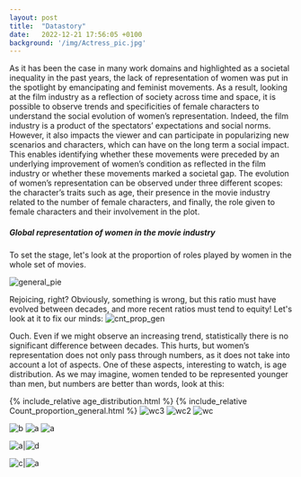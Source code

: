 ```yaml
---
layout: post
title:  "Datastory"
date:   2022-12-21 17:56:05 +0100
background: '/img/Actress_pic.jpg'
---
```

As it has been the case in many work domains and highlighted as a societal inequality in the past years, the lack of representation of women was put in the spotlight by emancipating and feminist movements. As a result, looking at the film industry as a reflection of society across time and space, it is possible to observe trends and specificities of female characters to understand the social evolution of women’s representation. Indeed, the film industry is a product of the spectators’ expectations and social norms. However, it also impacts the viewer and can participate in popularizing new scenarios and characters, which can have on the long term a social impact. This enables identifying whether these movements were preceded by an underlying improvement of women’s condition as reflected in the film industry or whether these movements marked a societal gap. The evolution of women’s representation can be observed under three different scopes: the character’s traits such as age, their presence in the movie industry related to the number of female characters, and finally, the role given to female characters and their involvement in the plot.  


##### Global representation of women in the movie industry

To set the stage, let's look at the proportion of roles played by women in the whole set of movies. 

![general_pie](https://pauldfepfl.github.io/siteadatest/img/general_pie.jpeg)

Rejoicing, right? Obviously, something is wrong, but this ratio must have evolved between decades, and more recent ratios must tend to equity! Let's look at it to fix our minds: 
![cnt_prop_gen](https://pauldfepfl.github.io/siteadatest/img/Count_proportion_general.jpeg) 

 Ouch. Even if we might observe an increasing trend, statistically there is no significant difference between decades. This hurts, but women’s representation does not only pass through numbers, as it does not take into account a lot of aspects. One of these aspects, interesting to watch, is age distribution. As we may imagine, women tended to be represented younger than men, but numbers are better than words, look at this:

{% include_relative age_distribution.html %}
{% include_relative Count_proportion_general.html %}
![wc3](https://pauldfepfl.github.io/siteadatest/img/wordcloud3.jpg) 
![wc2](https://pauldfepfl.github.io/siteadatest/img/wordcloud2.jpg) 
![wc](https://pauldfepfl.github.io/siteadatest/img/wordcloud.jpg) 

![b](https://pauldfepfl.github.io/siteadatest/img/Count_proportion_genres.jpeg)
![a](https://pauldfepfl.github.io/siteadatest/img/Count_proportion_geographical.jpeg)
![a](https://pauldfepfl.github.io/siteadatest/img/action_pie.jpeg)

![a](https://pauldfepfl.github.io/siteadatest/img/horror_pie.jpeg)|![d](https://pauldfepfl.github.io/siteadatest/img/indian_pie.jpeg)


![c](https://pauldfepfl.github.io/siteadatest/img/romance_pie.jpeg)|![a](https://pauldfepfl.github.io/siteadatest/img/us_pie.jpeg)
